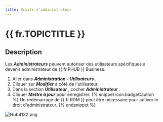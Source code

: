 ```yaml
---
title: Droits d'administrateur
---
```

# {{ fr.TOPICTITLE }} 
## Description 
Les ***Administrateurs*** peuvent autoriser des utilisateurs spécifiques à devenir administrateur de {{ fr.PHUB }} Business. 
1. Aller dans ***Administration - Utilisateurs*** . 
2. Cliquer sur ***Modifier*** à côté de l'utilisateur. 
3. Dans la section ***Utilisateur*** , cocher ***Administrateur*** . 
4. Cliquer ***Mettre à jour*** pour enregistrer. 
{% snippet icon.badgeCaution %} 
Un redémarrage de {{ fr.RDM }} peut être nécessaire pour activer le droit d'administrateur. 
{% endsnippet %}
 
![Hub4132.png](/img/fr/hub/Hub4132.png) 

